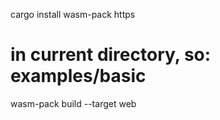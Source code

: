 cargo install wasm-pack https
# in current directory, so: examples/basic
wasm-pack build --target web
